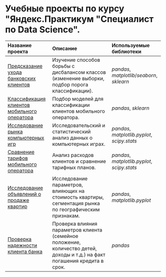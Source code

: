 # Учебные проекты по курсу "Яндекс.Практикум "Специалист по Data Science".

| Название проекта | Описание | Используемые библиотеки | 
| :---------------------- | :---------------------- | :---------------------- |
| [Предсказание ухода банковских клиентов](bank_churn) | Изучение способов борьбы с дисбалансом классов (изменение выборки, подбор порога классификации). | *pandas*, *matplotlib*/*seaborn*, *sklearn* |
| [Классификация клиентов мобильного оператора](mobile_tariffs_2) | Подбор моделей для классификации клиентов мобильного оператора. | *pandas*, *sklearn* |
| [Исследование рынка компьютерных игр](games) | Исследовательский и статистический анализ данных о компьютерных играх. | *pandas*, *matplotlib.pyplot*, *scipy.stats* |
| [Сравнение тарифов мобильного оператора](mobile_tariffs) | Анализ расходов клиентов и сравнение тарифных планов. | *pandas*, *matplotlib.pyplot*, *scipy.stats* |
| [Исследование объявлений о продаже квартир](spb_realty) | Исследование параметров, влияющих на стоимость квартиры, сегментация рынка по географическим признакам. | *pandas*, *matplotlib.pyplot*|
| [Проверка надежности клиента банка](credit_scoring) | Проверка влияния параметров клиента (семейное положение, количество детей, доходы и т.д.) на факт погашения кредита в срок. | *pandas* |
